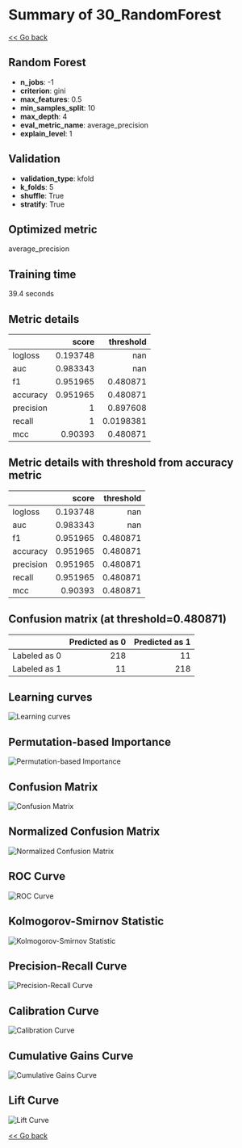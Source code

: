 # Summary of 30_RandomForest

[<< Go back](../README.md)


## Random Forest
- **n_jobs**: -1
- **criterion**: gini
- **max_features**: 0.5
- **min_samples_split**: 10
- **max_depth**: 4
- **eval_metric_name**: average_precision
- **explain_level**: 1

## Validation
 - **validation_type**: kfold
 - **k_folds**: 5
 - **shuffle**: True
 - **stratify**: True

## Optimized metric
average_precision

## Training time

39.4 seconds

## Metric details
|           |    score |   threshold |
|:----------|---------:|------------:|
| logloss   | 0.193748 | nan         |
| auc       | 0.983343 | nan         |
| f1        | 0.951965 |   0.480871  |
| accuracy  | 0.951965 |   0.480871  |
| precision | 1        |   0.897608  |
| recall    | 1        |   0.0198381 |
| mcc       | 0.90393  |   0.480871  |


## Metric details with threshold from accuracy metric
|           |    score |   threshold |
|:----------|---------:|------------:|
| logloss   | 0.193748 |  nan        |
| auc       | 0.983343 |  nan        |
| f1        | 0.951965 |    0.480871 |
| accuracy  | 0.951965 |    0.480871 |
| precision | 0.951965 |    0.480871 |
| recall    | 0.951965 |    0.480871 |
| mcc       | 0.90393  |    0.480871 |


## Confusion matrix (at threshold=0.480871)
|              |   Predicted as 0 |   Predicted as 1 |
|:-------------|-----------------:|-----------------:|
| Labeled as 0 |              218 |               11 |
| Labeled as 1 |               11 |              218 |

## Learning curves
![Learning curves](learning_curves.png)

## Permutation-based Importance
![Permutation-based Importance](permutation_importance.png)
## Confusion Matrix

![Confusion Matrix](confusion_matrix.png)


## Normalized Confusion Matrix

![Normalized Confusion Matrix](confusion_matrix_normalized.png)


## ROC Curve

![ROC Curve](roc_curve.png)


## Kolmogorov-Smirnov Statistic

![Kolmogorov-Smirnov Statistic](ks_statistic.png)


## Precision-Recall Curve

![Precision-Recall Curve](precision_recall_curve.png)


## Calibration Curve

![Calibration Curve](calibration_curve_curve.png)


## Cumulative Gains Curve

![Cumulative Gains Curve](cumulative_gains_curve.png)


## Lift Curve

![Lift Curve](lift_curve.png)



[<< Go back](../README.md)
